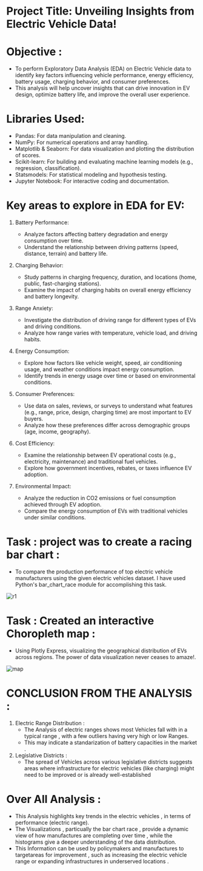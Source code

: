 # Project Title:  Unveiling Insights from Electric Vehicle Data!
# Objective : 
+ To perform Exploratory Data Analysis (EDA) on Electric Vehicle data to identify key factors influencing vehicle performance, energy efficiency, battery usage, charging behavior, and consumer preferences.
+  This analysis will help uncover insights that can drive innovation in EV design, optimize battery life, and improve the overall user experience.
# Libraries Used:
+ Pandas: For data manipulation and cleaning.
+ NumPy: For numerical operations and array handling.
+ Matplotlib & Seaborn: For data visualization and plotting the distribution of scores.
+ Scikit-learn: For building and evaluating machine learning models (e.g., regression, classification).
+ Statsmodels: For statistical modeling and hypothesis testing.
+ Jupyter Notebook: For interactive coding and documentation.
# Key areas to explore in EDA for EV:

1. Battery Performance:
   + Analyze factors affecting battery degradation and energy consumption over time.
   + Understand the relationship between driving patterns (speed, distance, terrain) and battery life.
     
2. Charging Behavior:
   + Study patterns in charging frequency, duration, and locations (home, public, fast-charging stations).
   + Examine the impact of charging habits on overall energy efficiency and battery longevity.
     
3. Range Anxiety:
   + Investigate the distribution of driving range for different types of EVs and driving conditions.
   + Analyze how range varies with temperature, vehicle load, and driving habits.
     
4. Energy Consumption:
   + Explore how factors like vehicle weight, speed, air conditioning usage, and weather conditions impact energy consumption.
   + Identify trends in energy usage over time or based on environmental conditions.
     
5. Consumer Preferences:
   + Use data on sales, reviews, or surveys to understand what features (e.g., range, price, design, charging time) are most important to EV buyers.
   + Analyze how these preferences differ across demographic groups (age, income, geography).
     
6. Cost Efficiency:
   + Examine the relationship between EV operational costs (e.g., electricity, maintenance) and traditional fuel vehicles.
   + Explore how government incentives, rebates, or taxes influence EV adoption.
     
7. Environmental Impact:
   + Analyze the reduction in CO2 emissions or fuel consumption achieved through EV adoption.
   + Compare the energy consumption of EVs with traditional vehicles under similar conditions.

# Task : project was to create a racing bar chart : 
+ To compare the production performance of top electric vehicle manufacturers using the given electric vehicles dataset. I have used Python's bar_chart_race module for accomplishing this task.
  
![r1](https://github.com/user-attachments/assets/080c6bd7-b0fc-4ce1-bb3d-073a561dcc15)

# Task : Created an interactive Choropleth map : 
+ Using Plotly Express, visualizing the geographical distribution of EVs across regions. The power of data visualization never ceases to amaze!.

![map](https://github.com/user-attachments/assets/e0e454da-f7e5-49ca-b03b-68ccc7436ee2)

# CONCLUSION FROM THE ANALYSIS : 
1. Electric Range Distribution :
   + The Analysis of electric ranges shows most Vehicles fall with in a typical range , with a few outliers having very high or low Ranges.
   + This may indicate a standarization of battery capacities in the market .
2. Legislative Districts :
   + The spread of Vehicles across various legislative districts suggests areas where infrastructure for electric vehicles (like charging) might need to be improved or is already well-established

# Over All Analysis : 
+ This Analysis highlights key trends in the electric vehicles , in terms of performance (electric range).
+ The Visualizations , particually the bar chart race , provide a dynamic view of how manufactures are completing over time , while the histograms give a deeper understanding of the data distribution.
+ This Information can be used by policymakers and manufactures to targetareas for improvement , such as increasing the electric vehicle range or expanding infrastructures in underserved locations .
